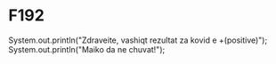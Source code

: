 # F192
System.out.println("Zdraveite, vashiqt rezultat za kovid e +(positive)");
System.out.println("Maiko da ne chuvat!");